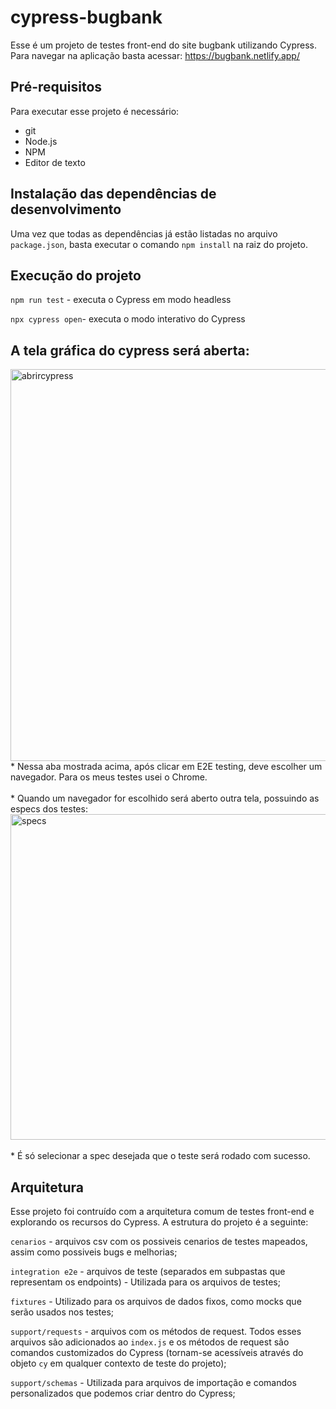 # cypress-bugbank
 Esse é um projeto de testes front-end do site bugbank utilizando Cypress.
 Para navegar na aplicação basta acessar: https://bugbank.netlify.app/

 ## Pré-requisitos

Para executar esse projeto é necessário:

- git
- Node.js
- NPM
- Editor de texto

## Instalação das dependências de desenvolvimento

Uma vez que todas as dependências já estão listadas no arquivo `package.json`, basta executar o comando `npm install` na raiz do projeto.

## Execução do projeto

`npm run test` - executa o Cypress em modo headless

`npx cypress open`- executa o modo interativo do Cypress

## A tela gráfica do cypress será aberta:
<img width="627" alt="abrircypress" src="https://user-images.githubusercontent.com/71040642/232140210-a9ed78c2-e96d-42ee-a083-9a335df9b8f6.png">
<br>
* Nessa aba mostrada acima, após clicar em E2E testing, deve escolher um navegador. Para os meus testes usei o Chrome.
<br>
<br>
* Quando um navegador for escolhido será aberto outra tela, possuindo as especs dos testes:
<br>
<img width="521" alt="specs" src="https://user-images.githubusercontent.com/71040642/232141098-ed7e0f88-44d2-467b-97e8-6088884f4f54.png">
<br>
<br>
* É só selecionar a spec desejada que o teste será rodado com sucesso.

## Arquitetura

Esse projeto foi contruído com a arquitetura comum de testes front-end e explorando os recursos do Cypress. A estrutura do projeto é a seguinte:

`cenarios` - arquivos csv com os possiveis cenarios de testes mapeados, assim como possiveis bugs e melhorias;


`integration e2e` - arquivos de teste (separados em subpastas que representam os endpoints) - Utilizada para os arquivos de testes;

`fixtures` - Utilizado para os arquivos de dados fixos, como mocks que serão usados ​​nos testes;

`support/requests` - arquivos com os métodos de request. Todos esses arquivos são adicionados ao `index.js` e os métodos de request são comandos customizados do Cypress (tornam-se acessíveis através do objeto `cy` em qualquer contexto de teste do projeto);

`support/schemas` - Utilizada para arquivos de importação e comandos personalizados que podemos criar dentro do Cypress;




